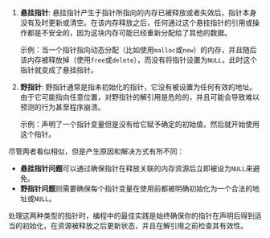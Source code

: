1. **悬挂指针**: 悬挂指针产生于指针所指向的内存已被释放或者失效后，指针本身没有及时更新或清空。在该内存释放之后，任何通过这个悬挂指针的引用或操作都是不安全的，因为这块内存可能已经重新分配给了其他的数据。

   示例：当一个指针指向动态分配（比如使用`malloc`或`new`）的内存，并且随后该内存被释放掉（使用`free`或`delete`），而没有将指针设置为`NULL`，此时这个指针就变成了悬挂指针。

2. **野指针**: 野指针通常是指未初始化的指针，它没有被设置为任何有效的地址。由于它可能指向任意位置，对野指针的解引用是危险的，并且可能会导致难以预测的行为甚至程序崩溃。

   示例：声明了一个指针变量但是没有给它赋予确定的初始值，然后就开始使用这个指针。

尽管两者看似相似，但是产生原因和解决方式有所不同：

- **悬挂指针问题**可以通过确保指针在释放关联的内存资源后立即被设为`NULL`来避免。
- **野指针问题**则需要确保每个指针变量在使用前都被明确初始化为一个合法的地址或`NULL`。

处理这两种类型的指针时，编程中的最佳实践是始终确保你的指针在声明后得到适当的初始化，在资源被释放之后更新状态，并且在解引用之前检查其有效性。